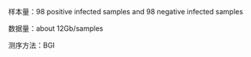 样本量：98 positive infected samples and 98 negative infected samples

数据量：about 12Gb/samples

测序方法：BGI
